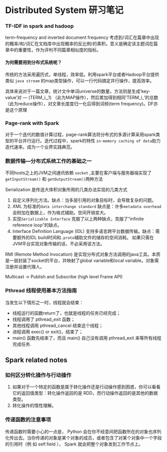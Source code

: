 # Distributed System 研习笔记
### TF-IDF in spark and hadoop
term-frequency and inverted document frequency 
考虑到/词汇在篇章中出现的概率/和/词汇在文档库中出现概率的反比例/的乘积。意义是确定该主题词在篇章中的重要性，作为评判不同篇章相似度的指标。

#### 为何需要用到分布式系统呢？
传统的方法采用遍历式，单线程，效率低。利用spark平台或者Hadoop平台提供类似 `java stream` 的map类型操作，可以一行代码搞定并行操作，提高效率。

具体来说对于一篇文章，统计文中单词universe的数量，方法则是生成’key-value’对 — (TERM\_i\_,1) （此为MAP操作），然后累加得到相同’TERM\_i\_’的总数（此为reduce操作），对文章长度度归一化后得到词频(term frequency)。DF亦是这个原理

### Page-rank with Spark
对于一个迭代的数值计算过程，page-rank算法将分布式的多源计算采用spark类型的平台并行运行。迭代过程中，spark的特性 `in-memory caching of data`助力迭代速率。成为一个业界实践典范。

### 数据传输—分布式系统工作的基础之一
不同hosts之上的JVM之间通讯依赖 `socket` ,主要在客户端与服务器端实现了`getInputStream()` 和 `getOutputStream()`两种方法

Serialization 是传送大体积对象所用的几类办法实现的几类方式
1. 自定义序列化方法。缺点：当多层引用的对象目标时，会导致复杂的问题。
2. XML 为标准的`data interchange standard` 缺点是：许多`metadata overhead`会附加在数据上，作为格式辅助。空间开销变大。
3. 实现`𝚂𝚎𝚛𝚒𝚊𝚕𝚒𝚣𝚊𝚋𝚕𝚎 Interface` 克服了以上两种缺点，克服了”infinite reference loop”的缺点。
4. Interface Definition Language (IDL) 支持多语言跨平台数据传输。缺点：需要额外的IDL build时间和`.proto`辅助文件的储存的空间消耗。 如果只需在JVM平台实现对象传输的话，不必采用该方法。

RMI (Remote Method Invocation) 是实现分布式对象方法调用的java工具。本质是一层封装了socket的平台，并映射了global variable和local variable。对象需注册并设置代理人。

Multicast  -\> Publish and Subscribe (high level Frame API)

### Pthread 线程使用基本方法指南
当发生以下情形之一时，线程就会结束：

* 线程运行的函数return了，也就是线程的任务已经完成；
* 线程调用了 pthread_exit 函数；
* 其他线程调用 pthread_cancel 结束这个线程；
* 进程调用 exec() or exit()，结束了；
* main() 函数先结束了，而且 main() 自己没有调用 pthread_exit 来等所有线程完成任务.
## Spark related notes
### 如何区分转化操作与行动操作
1. 如果对于一个特定的函数是属于转化操作还是行动操作感到困惑，你可以看看它的返回值类型：转化操作返回的是 RDD，而行动操作返回的是其他的数据类型。
2. 转化操作的惰性理解。
### 传递函数的注意事项
传递函数时需要小心的一点是， Python 会在你不经意间把函数所在的对象也序列化传出去。当你传递的对象是某个对象的成员，或者包含了对某个对象中一个字段的引用时（例 如 self.field ）， Spark 就会把整个对象发到工作节点上。
